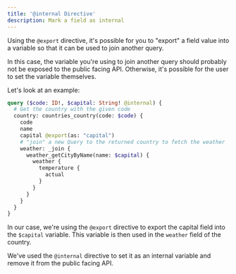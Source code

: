 ```yaml
---
title: '@internal Directive'
description: Mark a field as internal
---
```


Using the `@export` directive,
it's possible for you to "export" a field value into a variable so that it can be used to join another query.

In this case, the variable you're using to join another query should probably not be exposed to the public facing API.
Otherwise, it's possible for the user to set the variable themselves.

Let's look at an example:

```graphql
query ($code: ID!, $capital: String! @internal) {
  # Get the country with the given code
  country: countries_country(code: $code) {
    code
    name
    capital @export(as: "capital")
    # "join" a new Query to the returned country to fetch the weather
    weather: _join {
      weather_getCityByName(name: $capital) {
        weather {
          temperature {
            actual
          }
        }
      }
    }
  }
}
```

In our case, we're using the `@export` directive to export the capital field into the `$capital` variable.
This variable is then used in the `weather` field of the country.

We've used the `@internal` directive to set it as an internal variable and remove it from the public facing API.
